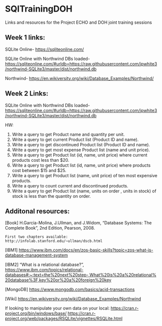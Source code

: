 # SQlTrainingDOH
Links and resources for the Project ECHO and DOH joint training sessions

## Week 1 links:

SQLite Online- https://sqliteonline.com/

SQLite Online with Northwind DBs loaded- https://sqliteonline.com/#urldb=https://raw.githubusercontent.com/jpwhite3/northwind-SQLite3/master/dist/northwind.db

Northwind- https://en.wikiversity.org/wiki/Database_Examples/Northwind/

## Week 2 Links:

SQLite Online with Northwind DBs loaded- https://sqliteonline.com/#urldb=https://raw.githubusercontent.com/jpwhite3/northwind-SQLite3/master/dist/northwind.db

HW:
1. Write a query to get Product name and quantity per unit.
2. Write a query to get current Product list (Product ID and name).
3. Write a query to get discontinued Product list (Product ID and name).
4. Write a query to get most expense Product list (name and unit price).
5. Write a query to get Product list (id, name, unit price) where current products cost less than $20.
6. Write a query to get Product list (id, name, unit price) where products cost between $15 and $25.
7. Write a query to get Product list (name, unit price) of ten most expensive products.
8. Write a query to count current and discontinued products.
9. Write a query to get Product list (name, units on order , units in stock) of stock is less than the quantity on order.


## Additonal resources:

[Book] H.Garcia-Molina, J.Ullman, and J.Widom, “Database Systems: The Complete Book”, 2nd Edition, Pearson, 2008.

	First two chapters available: http://infolab.stanford.edu/~ullman/dscb.html
 
 [IBM1] https://www.ibm.com/docs/en/zos-basic-skills?topic=zos-what-is-database-management-system
 
[IBM2] “What is a relational database?”, 
https://www.ibm.com/topics/relational-databases#:~:text=the%20next%20step-,What%20is%20a%20relational%20database%3F,key%20or%20a%20foreign%20key

[MongoDB] https://www.mongodb.com/basics/acid-transactions

[Wiki] https://en.wikiversity.org/wiki/Database_Examples/Northwind


If looking to manipulate your own data on your local: 
https://cran.r-project.org/bin/windows/base/
https://cran.r-project.org/web/packages/RSQLite/vignettes/RSQLite.html
